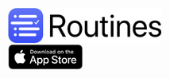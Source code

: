 <img src="/web-assets/images/web-logo-160.png" alt="Routines App Icon" height=70>
</br><a target="_blank" href="https://itunes.apple.com/us/app/routines-daily-task-manager/id1440566972?mt=8"><img src="/web-assets/images/Download_on_the_App_Store_Badge_US-UK_RGB_blk_092917.svg" alt="Download on the iOS App Store" height=50></a>

